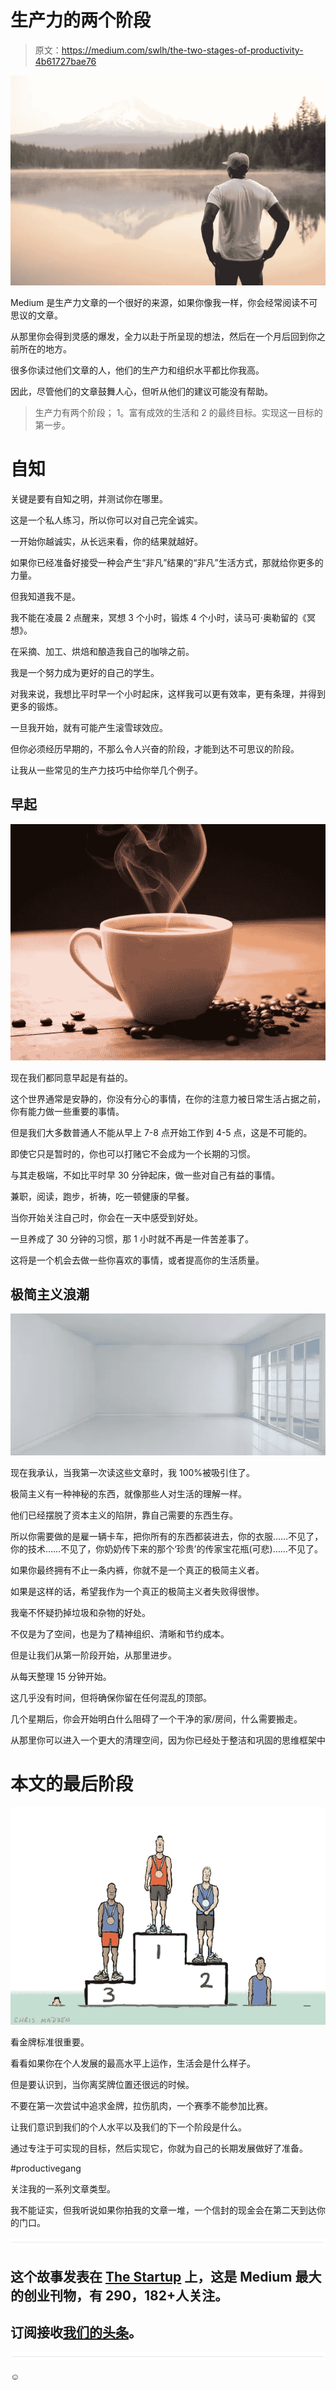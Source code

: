 # 生产力的两个阶段

> 原文：<https://medium.com/swlh/the-two-stages-of-productivity-4b61727bae76>

![](img/09ff9b5982ccfe9388d952f1b1757b9b.png)

Medium 是生产力文章的一个很好的来源，如果你像我一样，你会经常阅读不可思议的文章。

从那里你会得到灵感的爆发，全力以赴于所呈现的想法，然后在一个月后回到你之前所在的地方。

很多你读过他们文章的人，他们的生产力和组织水平都比你我高。

因此，尽管他们的文章鼓舞人心，但听从他们的建议可能没有帮助。

> 生产力有两个阶段；
> 1。富有成效的生活和
> 2 的最终目标。实现这一目标的第一步。

# 自知

关键是要有自知之明，并测试你在哪里。

这是一个私人练习，所以你可以对自己完全诚实。

一开始你越诚实，从长远来看，你的结果就越好。

如果你已经准备好接受一种会产生“非凡”结果的“非凡”生活方式，那就给你更多的力量。

但我知道我不是。

我不能在凌晨 2 点醒来，冥想 3 个小时，锻炼 4 个小时，读马可·奥勒留的《冥想》。

在采摘、加工、烘焙和酿造我自己的咖啡之前。

我是一个努力成为更好的自己的学生。

对我来说，我想比平时早一个小时起床，这样我可以更有效率，更有条理，并得到更多的锻炼。

一旦我开始，就有可能产生滚雪球效应。

但你必须经历早期的，不那么令人兴奋的阶段，才能到达不可思议的阶段。

让我从一些常见的生产力技巧中给你举几个例子。

## 早起

![](img/0f5198b1a67a0afbd779ccd426371fe2.png)

现在我们都同意早起是有益的。

这个世界通常是安静的，你没有分心的事情，在你的注意力被日常生活占据之前，你有能力做一些重要的事情。

但是我们大多数普通人不能从早上 7-8 点开始工作到 4-5 点，这是不可能的。

即使它只是暂时的，你也可以打赌它不会成为一个长期的习惯。

与其走极端，不如比平时早 30 分钟起床，做一些对自己有益的事情。

兼职，阅读，跑步，祈祷，吃一顿健康的早餐。

当你开始关注自己时，你会在一天中感受到好处。

一旦养成了 30 分钟的习惯，那 1 小时就不再是一件苦差事了。

这将是一个机会去做一些你喜欢的事情，或者提高你的生活质量。

## 极简主义浪潮

![](img/77491997de3241473493d5a47f61a1fa.png)

现在我承认，当我第一次读这些文章时，我 100%被吸引住了。

极简主义有一种神秘的东西，就像那些人对生活的理解一样。

他们已经摆脱了资本主义的陷阱，靠自己需要的东西生存。

所以你需要做的是雇一辆卡车，把你所有的东西都装进去，你的衣服……不见了，你的技术……不见了，你奶奶传下来的那个‘珍贵’的传家宝花瓶(可悲)……不见了。

如果你最终拥有不止一条内裤，你就不是一个真正的极简主义者。

如果是这样的话，希望我作为一个真正的极简主义者失败得很惨。

我毫不怀疑扔掉垃圾和杂物的好处。

不仅是为了空间，也是为了精神组织、清晰和节约成本。

但是让我们从第一阶段开始，从那里进步。

从每天整理 15 分钟开始。

这几乎没有时间，但将确保你留在任何混乱的顶部。

几个星期后，你会开始明白什么阻碍了一个干净的家/房间，什么需要搬走。

从那里你可以进入一个更大的清理空间，因为你已经处于整洁和巩固的思维框架中

# 本文的最后阶段

![](img/ac3f6cabef7167a163fd81be16dcdd4d.png)

看金牌标准很重要。

看看如果你在个人发展的最高水平上运作，生活会是什么样子。

但是要认识到，当你离奖牌位置还很远的时候。

不要在第一次尝试中追求金牌，拉伤肌肉，一个赛季不能参加比赛。

让我们意识到我们的个人水平以及我们的下一个阶段是什么。

通过专注于可实现的目标，然后实现它，你就为自己的长期发展做好了准备。

#productivegang

关注我的一系列文章类型。

我不能证实，但我听说如果你拍我的文章一堆，一个信封的现金会在第二天到达你的门口。

![](img/731acf26f5d44fdc58d99a6388fe935d.png)

## 这个故事发表在 [The Startup](https://medium.com/swlh) 上，这是 Medium 最大的创业刊物，有 290，182+人关注。

## 订阅接收[我们的头条](http://growthsupply.com/the-startup-newsletter/)。

![](img/731acf26f5d44fdc58d99a6388fe935d.png)

☺